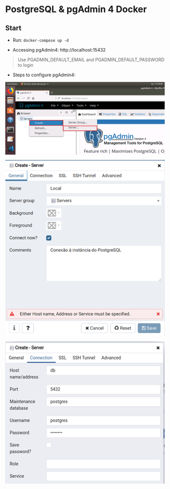 # PostgreSQL & pgAdmin 4 Docker

## Start

- Run: `docker-compose up -d`

- Accessing pgAdmin4: http://localhost:15432
> Use PGADMIN_DEFAULT_EMAIL and PGADMIN_DEFAULT_PASSWORD to login

- Steps to configure pgAdmin4:

![](./image/pg0.png)

![](./image/pg1.png)

![](./image/pg2.png)
